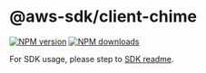# @aws-sdk/client-chime

[![NPM version](https://img.shields.io/npm/v/@aws-sdk/client-chime/beta.svg)](https://www.npmjs.com/package/@aws-sdk/client-chime)
[![NPM downloads](https://img.shields.io/npm/dm/@aws-sdk/client-chime.svg)](https://www.npmjs.com/package/@aws-sdk/client-chime)

For SDK usage, please step to [SDK readme](https://github.com/aws/aws-sdk-js-v3).
